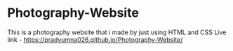 # Photography-Website
This is a photography website that i made by just using HTML and CSS
Live link - https://pradyumna026.github.io/Photography-Website/
